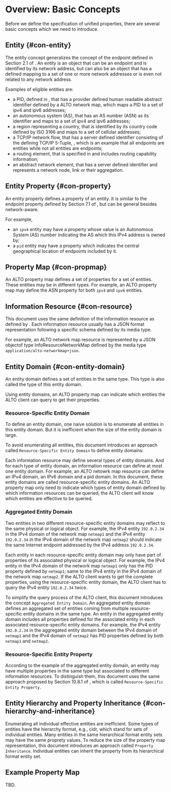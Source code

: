 # Overview: Basic Concepts

Before we define the specification of unified properties, there are several basic concepts which we need to introduce.

<!-- Entity -> Property -> Resource -> Entity Domain -> Aggreated Entity Domain -->

## Entity {#con-entity}

<!-- FIXME:
This section introduces a new concept and deserves more explanations before
diving in the technical "how to handle".
For instance:
- what kind of object other than an addressable ALTO endpoint is eligible to be
  an ALTO entity?
- an entity must be related to network address(es) e.g. entity such as PID, ASN
  nb, Country code have a defined mapping to IP or cellular addresses.
-->

The entity concept generalizes the concept of the endpoint defined in Section
2.1 of [](#RFC7285). An entity is an object that can be an endpoint and is
identified by its network address, but can also be an object that has a defined
mapping to a set of one or more network addresses or is even not related to any
network address.

<!-- Examples of entities -->

Examples of eligible entities are:

- a PID, defined in [](#RFC7285), that has a provider defined human readable
  abstract identifier defined by a ALTO network map, which maps a PID to a set
  of ipv4 and ipv6 addresses;
- an autonomous system (AS), that has an AS number (ASN) as its identifier
  and maps to a set of ipv4 and ipv6 addresses;
- a region representing a country, that is identified by its country code defined 
  by ISO 3166 and maps to a set of cellular addresses;
- a TCP/IP network flow, that has a server defined identifier consisting of the 
  defining TCP/IP 5-Tuple, , which is an example that all endpoints 
  are entities while not all entities are endpoints;
- a routing element, that is specified in [](#RFC7921) and includes routing
  capability information;
- an abstract network element, that has a server defined identifier and
  represents a network node, link or their aggregation.

<!--
An entity is an object with a (possibly empty) set of properties.
It MAY or MAY NOT be related to a network address. There are a lot of examples
of entities, such as applications or end-hosts in a communication network, cells
in a wireless network, network flows, network functions, routing elements in a
routing system or even general network elements.
-->

<!--
Each entity MUST be in one and only one domain, such as the IPv4 domain, the
IPv6 domain or PID domain (defined in this document), and has a unique identifier.
-->

## Entity Property {#con-property}

An entity property defines a property of an entity. It is similar to the
endpoint property defined by Section 7.1 of [](#RFC7285), but can be general
besides network-aware.

For example,

- an `ipv4` entity may have a property whose value is an Autonomous System (AS)
  number indicating the AS which this IPv4 address is owned by;
- a `pid` entity may have a property which indicates the central geographical
  location of endpoints included by it.

## Property Map {#con-propmap}

An ALTO property map defines a set of properties for a set of entities. These
entities may be in different types. For example, an ALTO property map may define
the ASN property for both `ipv4` and `ipv6` entities.

## Information Resource {#con-resource}

This document uses the same definition of the information resource as defined by
[](#RFC7285). Each information resource usually has a JSON format representation
following a specific schema defined by its media type.

For example, an ALTO network map resource is represented by a JSON objectof type
InfoResourceNetworkMap defined by the media type
`application/alto-networkmap+json`.

## Entity Domain {#con-entity-domain}

An entity domain defines a set of entities in the same type. This type is also
called the type of this entity domain.

Using entity domains, an ALTO property map can indicate which entities the ALTO
client can query to get their properties.

### Resource-Specific Entity Domain

To define an entity domain, one naive solution is to enumerate all entities in
this entity domain. But it is inefficient when the size of the entity domain
is large.

To avoid enumerating all entities, this document introduces an approach called
`Resource-Specific Entity Domain` to define entity domains:

Each information resource may define several types of entity domains. And for
each type of entity domain, an information resource can define at most one
entity domain. For example, an ALTO netowrk map resource can define an IPv4
domain, an IPv6 domain and a pid domain. In this document, these entity domains
are called resource-specific entity domains. An ALTO property map only need to
indicate which types of entity domain defined by which information resources can
be queried, the ALTO client will know which entities are effective to be queried.

### Aggregated Entity Domain

Two entities in two different resource-specific entity domains may reflect to
the same physical or logical object. For example, the IPv4 entity `192.0.2.34`
in the IPv4 domain of the network map `netmap1` and the IPv4 entity `192.0.2.34`
in the IPv4 domain of the network map `netmap2` should indicate the same
Internet endpoint addressed by the IPv4 address `192.0.2.34`.

Each entity in each resource-specific entity domain may only have part of
properties of its associated physical or logical object. For example, the IPv4
entity in the IPv4 domain of the network map `netmap1` only has the PID property
defined by `netmap1`; same to the IPv4 entity in the IPv4 domain of the network
map `netmap2`. If the ALTO client wants to get the complete properties, using
the resource-specific entity domain, the ALTO client has to query the IPv4
entity `192.0.2.34` twice.

To simplify the query process of the ALTO client, this document introduces the
concept `Aggregated Entity Domain`. An aggregated entity domain defines an
aggregated set of entities coming from multiple resource-specific entity domains
in the same type. An entity in the aggregated entity domain includes all
properties defined for the associated entity in each associated
resource-specific entity domains. For example, the IPv4 entity `192.0.2.34` in
the aggregated entity domain between the IPv4 domain of `netmap1` and the IPv4
domain of `netmap2` has PID properties defined by both `netmap1` and `netmap2`.

### Resource-Specific Entity Property

According to the example of the aggregated entity domain, an entity may have
multiple properties in the same type but associated to different information
resources. To distinguish them, this document uses the same approach proposed by
Section 10.8.1 of [](#RFC7285), which is called `Resource-Specific Entity Property`.


## Entity Hierarchy and Property Inheritance {#con-hierarchy-and-inheritance}

Enumerating all individual effective entities are inefficient. Some types of
entities have the hierarchy format, e.g., cidr, which stand for sets of
individual entities. Many entities in the same hierarchical format entity sets
may have the same proprety values. To reduce the size of the property map
representation, this document introduces an approach called `Property
Inheritance`. Individual entities can inherit the property from its hierarchical
format entity set.

## Example Property Map

TBD.
